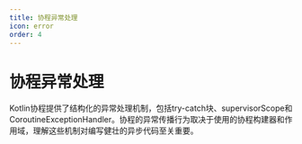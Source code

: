 ```yaml
---
title: 协程异常处理
icon: error
order: 4
---
```


# 协程异常处理

Kotlin协程提供了结构化的异常处理机制，包括try-catch块、supervisorScope和CoroutineExceptionHandler。协程的异常传播行为取决于使用的协程构建器和作用域，理解这些机制对编写健壮的异步代码至关重要。

